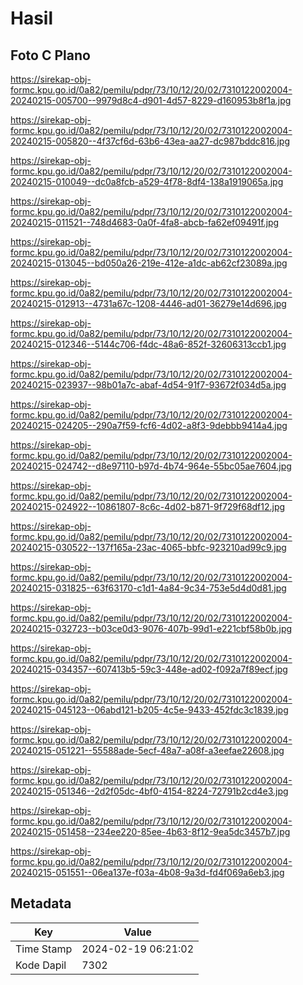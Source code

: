 # Hasil

## Foto C Plano

https://sirekap-obj-formc.kpu.go.id/0a82/pemilu/pdpr/73/10/12/20/02/7310122002004-20240215-005700--9979d8c4-d901-4d57-8229-d160953b8f1a.jpg

https://sirekap-obj-formc.kpu.go.id/0a82/pemilu/pdpr/73/10/12/20/02/7310122002004-20240215-005820--4f37cf6d-63b6-43ea-aa27-dc987bddc816.jpg

https://sirekap-obj-formc.kpu.go.id/0a82/pemilu/pdpr/73/10/12/20/02/7310122002004-20240215-010049--dc0a8fcb-a529-4f78-8df4-138a1919065a.jpg

https://sirekap-obj-formc.kpu.go.id/0a82/pemilu/pdpr/73/10/12/20/02/7310122002004-20240215-011521--748d4683-0a0f-4fa8-abcb-fa62ef09491f.jpg

https://sirekap-obj-formc.kpu.go.id/0a82/pemilu/pdpr/73/10/12/20/02/7310122002004-20240215-013045--bd050a26-219e-412e-a1dc-ab62cf23089a.jpg

https://sirekap-obj-formc.kpu.go.id/0a82/pemilu/pdpr/73/10/12/20/02/7310122002004-20240215-012913--4731a67c-1208-4446-ad01-36279e14d696.jpg

https://sirekap-obj-formc.kpu.go.id/0a82/pemilu/pdpr/73/10/12/20/02/7310122002004-20240215-012346--5144c706-f4dc-48a6-852f-32606313ccb1.jpg

https://sirekap-obj-formc.kpu.go.id/0a82/pemilu/pdpr/73/10/12/20/02/7310122002004-20240215-023937--98b01a7c-abaf-4d54-91f7-93672f034d5a.jpg

https://sirekap-obj-formc.kpu.go.id/0a82/pemilu/pdpr/73/10/12/20/02/7310122002004-20240215-024205--290a7f59-fcf6-4d02-a8f3-9debbb9414a4.jpg

https://sirekap-obj-formc.kpu.go.id/0a82/pemilu/pdpr/73/10/12/20/02/7310122002004-20240215-024742--d8e97110-b97d-4b74-964e-55bc05ae7604.jpg

https://sirekap-obj-formc.kpu.go.id/0a82/pemilu/pdpr/73/10/12/20/02/7310122002004-20240215-024922--10861807-8c6c-4d02-b871-9f729f68df12.jpg

https://sirekap-obj-formc.kpu.go.id/0a82/pemilu/pdpr/73/10/12/20/02/7310122002004-20240215-030522--137f165a-23ac-4065-bbfc-923210ad99c9.jpg

https://sirekap-obj-formc.kpu.go.id/0a82/pemilu/pdpr/73/10/12/20/02/7310122002004-20240215-031825--63f63170-c1d1-4a84-9c34-753e5d4d0d81.jpg

https://sirekap-obj-formc.kpu.go.id/0a82/pemilu/pdpr/73/10/12/20/02/7310122002004-20240215-032723--b03ce0d3-9076-407b-99d1-e221cbf58b0b.jpg

https://sirekap-obj-formc.kpu.go.id/0a82/pemilu/pdpr/73/10/12/20/02/7310122002004-20240215-034357--607413b5-59c3-448e-ad02-f092a7f89ecf.jpg

https://sirekap-obj-formc.kpu.go.id/0a82/pemilu/pdpr/73/10/12/20/02/7310122002004-20240215-045123--06abd121-b205-4c5e-9433-452fdc3c1839.jpg

https://sirekap-obj-formc.kpu.go.id/0a82/pemilu/pdpr/73/10/12/20/02/7310122002004-20240215-051221--55588ade-5ecf-48a7-a08f-a3eefae22608.jpg

https://sirekap-obj-formc.kpu.go.id/0a82/pemilu/pdpr/73/10/12/20/02/7310122002004-20240215-051346--2d2f05dc-4bf0-4154-8224-72791b2cd4e3.jpg

https://sirekap-obj-formc.kpu.go.id/0a82/pemilu/pdpr/73/10/12/20/02/7310122002004-20240215-051458--234ee220-85ee-4b63-8f12-9ea5dc3457b7.jpg

https://sirekap-obj-formc.kpu.go.id/0a82/pemilu/pdpr/73/10/12/20/02/7310122002004-20240215-051551--06ea137e-f03a-4b08-9a3d-fd4f069a6eb3.jpg


## Metadata

| Key        | Value               |
| ---------- | ------------------- |
| Time Stamp | 2024-02-19 06:21:02 |
| Kode Dapil | 7302                |



